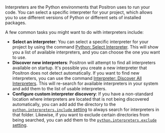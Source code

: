 Interpreters are the Python environments that Positron uses to run your code.
You can select a specific interpreter for your project, which allows you to use different versions of Python or different sets of installed packages.

A few common tasks you might want to do with interpreters include:
- **Select an interpreter**: You can select a specific interpreter for your project by using the command [Python: Select Interpreter](command:workbench.action.language.runtime.selectSession). This will show you a list of available interpreters, and you can choose the one you want to use.
- **Discover new interpreters**: Positron will attempt to find all interpreters available on startup. It's possible you create a new interpreter that Positron does not detect automatically. If you want to find new interpreters, you can use the command [Interpreter: Discover All Interpreters](command:workbench.action.language.runtime.discoverAllRuntimes). This will re-search for available interpreters in your system and add them to the list of usable interpreters.
- **Configure custom interpreter discovery**: If you have a non-standard location where interpreters are located that is not being discovered automatically, you can add add the directory to the [`python.interpreters.include` setting](command:python.walkthrough.interpreterInclude) to always search for interpreters in that folder. Likewise, if you want to exclude certain directories from being searched, you can add them to the [`python.interpreters.exclude` setting](command:python.walkthrough.interpreterExclude).
